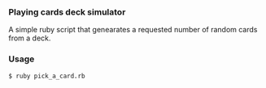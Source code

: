 ### Playing cards deck simulator
A simple ruby script that genearates a requested number of random cards from a deck.
### Usage
```$ ruby pick_a_card.rb```
